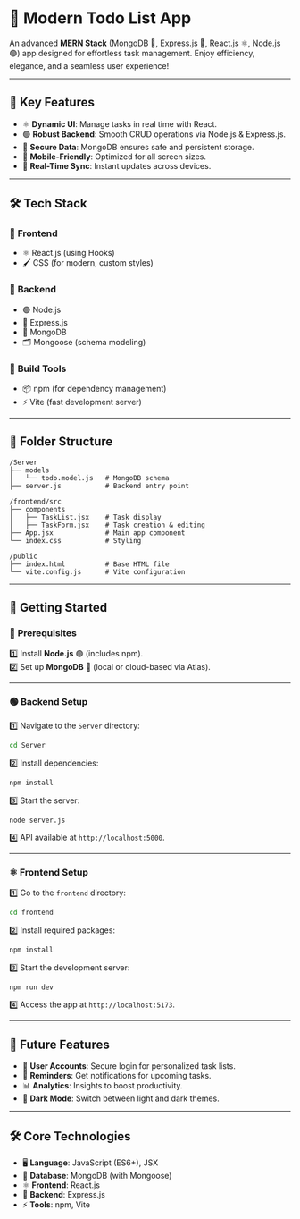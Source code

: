 

# 🎯 **Modern Todo List App**  

An advanced **MERN Stack** (MongoDB 🌱, Express.js 🚀, React.js ⚛️, Node.js 🟢) app designed for effortless task management. Enjoy efficiency, elegance, and a seamless user experience!  

---

## 🌟 **Key Features**  

- ⚛️ **Dynamic UI**: Manage tasks in real time with React.  
- 🟢 **Robust Backend**: Smooth CRUD operations via Node.js & Express.js.  
- 🌱 **Secure Data**: MongoDB ensures safe and persistent storage.  
- 📱 **Mobile-Friendly**: Optimized for all screen sizes.  
- 🔄 **Real-Time Sync**: Instant updates across devices.  

---

## 🛠️ **Tech Stack**  

### 🎨 **Frontend**  
- ⚛️ React.js (using Hooks)  
- 🖌️ CSS (for modern, custom styles)  

### 🚀 **Backend**  
- 🟢 Node.js  
- 🌟 Express.js  
- 🌱 MongoDB  
- 🗂️ Mongoose (schema modeling)  

### 🔧 **Build Tools**  
- 📦 npm (for dependency management)  
- ⚡ Vite (fast development server)  

---

## 📁 **Folder Structure**  

```plaintext  
/Server  
├── models  
│   └── todo.model.js   # MongoDB schema  
├── server.js           # Backend entry point  

/frontend/src  
├── components  
│   ├── TaskList.jsx    # Task display  
│   ├── TaskForm.jsx    # Task creation & editing  
├── App.jsx             # Main app component  
└── index.css           # Styling  

/public  
├── index.html          # Base HTML file  
└── vite.config.js      # Vite configuration  
```  

---

## 🚀 **Getting Started**  

### 🔑 **Prerequisites**  

1️⃣ Install **Node.js** 🟢 (includes npm).  
2️⃣ Set up **MongoDB** 🌱 (local or cloud-based via Atlas).  

---

### 🟢 **Backend Setup**  

1️⃣ Navigate to the `Server` directory:  
```bash  
cd Server  
```  

2️⃣ Install dependencies:  
```bash  
npm install  
```  

3️⃣ Start the server:  
```bash  
node server.js  
```  

4️⃣ API available at `http://localhost:5000`.  

---

### ⚛️ **Frontend Setup**  

1️⃣ Go to the `frontend` directory:  
```bash  
cd frontend  
```  

2️⃣ Install required packages:  
```bash  
npm install  
```  

3️⃣ Start the development server:  
```bash  
npm run dev  
```  

4️⃣ Access the app at `http://localhost:5173`.  

---

## 🌈 **Future Features**  

- 🔐 **User Accounts**: Secure login for personalized task lists.  
- 🔔 **Reminders**: Get notifications for upcoming tasks.  
- 📊 **Analytics**: Insights to boost productivity.  
- 🌙 **Dark Mode**: Switch between light and dark themes.  

---

## 🛠️ **Core Technologies**  

- 🖥️ **Language**: JavaScript (ES6+), JSX  
- 🌱 **Database**: MongoDB (with Mongoose)  
- ⚛️ **Frontend**: React.js  
- 🚀 **Backend**: Express.js  
- ⚡ **Tools**: npm, Vite  
